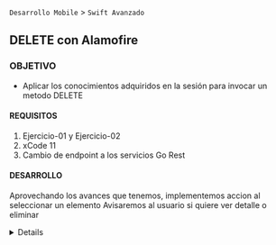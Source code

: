 
`Desarrollo Mobile` > `Swift Avanzado` 

	
## DELETE con Alamofire 

### OBJETIVO 

- Aplicar los conocimientos adquiridos en la sesión para invocar un metodo DELETE

#### REQUISITOS 

1. Ejercicio-01 y Ejercicio-02
2. xCode 11
3. Cambio de endpoint a los servicios Go Rest

#### DESARROLLO

Aprovechando los avances que tenemos, implementemos accion al seleccionar un elemento
Avisaremos al usuario si quiere ver detalle o eliminar

<details>
	Solucion
	
	Mostraremos un menú para dar la opcion de ver el detalle o eliminar
	Al seleccionar eliminar invocar el metodo DELETE con la estructura `/public/v1/users/{ID}`
	Agregaremos tambien la autorizacion al metodo sin payload ya que se requiere para el delete
	![](S6-R1.png) 
</details> 



